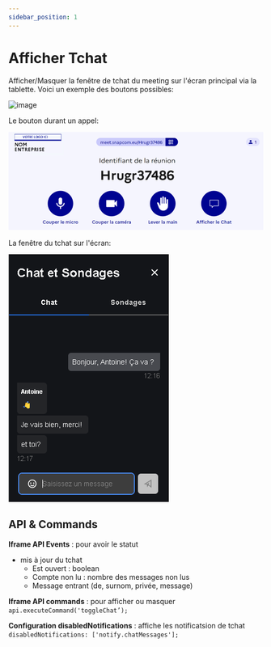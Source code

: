 ```yaml
---
sidebar_position: 1
---
```


# Afficher Tchat

Afficher/Masquer la fenêtre de tchat du meeting sur l'écran principal via la tablette. Voici un exemple des boutons possibles:

![image](https://user-images.githubusercontent.com/30130845/185937466-6ac01f4f-5211-4346-97e9-c5c0aead1241.png)


Le bouton durant un appel:

![image](./images/afficher-tchat-1.png "Afficher le tchat")

La fenêtre du tchat sur l'écran:

![image](./images/afficher-tchat-2.png "Afficher le tchat")

## API & Commands
**Iframe API Events** : pour avoir le statut
- mis à jour du tchat
    - Est ouvert : boolean
    - Compte non lu : nombre des messages non lus
    - Message entrant (de, surnom, privée, message)


**Iframe API commands** : pour afficher ou masquer
`api.executeCommand('toggleChat’);`

**Configuration disabledNotifications** : affiche les notificatsion de tchat
`disabledNotifications: ['notify.chatMessages'];`
